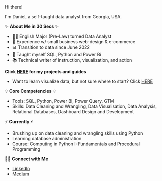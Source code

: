 Hi there! 

I'm Daniel, a self-taught data analyst from Georgia, USA.

✨ **About Me in 30 Secs** ✨
- 👨‍🎓 English Major (Pre-Law) turned Data Analyst
- 👔 Experience w/ small business web-design & e-commerce
- 📊 Transition to data since June 2022
- 📝 Taught myself SQL, Python and Power Bi
- 📚 Technical writer of instruction, visualization, and action

**Click [HERE](https://medium.com/@dsilverio) for my projects and guides**
- Want to learn visualize data, but not sure where to start? Click [HERE](https://medium.com/@dsilverio/tableau-and-georgia-data-how-to-4757d52a2249)

💡 **Core Competencies** 💡
- Tools: SQL, Python, Power Bi, Power Query, GTM
- Skills: Data Cleaning and Wrangling, Data Visualisation, Data Analysis, Relational Databases, Dashboard Design and Development

⚡️ **Currently** ⚡️
- Brushing up on data cleaning and wrangling skills using Python
- Learning database administration
- Course: Computing in Python I: Fundamentals and Procedural Programming

🙌🏻 **Connect with Me**
- [LinkedIn](https://www.linkedin.com/in/daniel-s-773a3a177/)
- [Medium](https://medium.com/@dsilverio)

